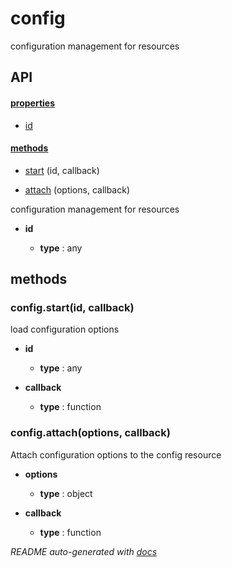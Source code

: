 # config


configuration management for resources



## API

#### [properties](#config-properties)

  - [id](#config-properties-id)


#### [methods](#config-methods)

  - [start](#config-methods-start) (id, callback)

  - [attach](#config-methods-attach) (options, callback)



configuration management for resources

- **id** 

  - **type** : any



<a name="config-methods"></a> 

## methods 

<a name="config-methods-start"></a> 

### config.start(id, callback)

load configuration options

- **id** 

  - **type** : any

- **callback** 

  - **type** : function

<a name="config-methods-attach"></a> 

### config.attach(options, callback)

Attach configuration options to the config resource

- **options** 

  - **type** : object

- **callback** 

  - **type** : function





*README auto-generated with [docs](https://github.com/bigcompany/resources/tree/master/docs)*